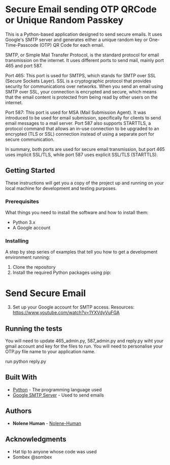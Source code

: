 # Secure Email sending OTP QRCode or Unique Random Passkey

This is a Python-based application designed to send secure emails. It uses Google's SMTP server and generates either a unique random key or One-Time-Passcode (OTP) QR Code for each email.

SMTP, or Simple Mail Transfer Protocol, is the standard protocol for email transmission on the internet. It uses different ports to send mail, mainly port 465 and port 587.

Port 465: This port is used for SMTPS, which stands for SMTP over SSL (Secure Sockets Layer). SSL is a cryptographic protocol that provides security for communications over networks. When you send an email using SMTP over SSL, your connection is encrypted and secure, which means that the email content is protected from being read by other users on the internet.

Port 587: This port is used for MSA (Mail Submission Agent). It was introduced to be used for email submission, specifically for clients to send email messages to a mail server. Port 587 also supports STARTTLS, a protocol command that allows an in-use connection to be upgraded to an encrypted (TLS or SSL) connection instead of using a separate port for secure communication.

In summary, both ports are used for secure email transmission, but port 465 uses implicit SSL/TLS, while port 587 uses explicit SSL/TLS (STARTTLS).

## Getting Started

These instructions will get you a copy of the project up and running on your local machine for development and testing purposes.

### Prerequisites

What things you need to install the software and how to install them:

- Python 3.x
- A Google account

### Installing

A step by step series of examples that tell you how to get a development environment running:

1. Clone the repository
2. Install the required Python packages using pip:

# Send Secure Email

3. Set up your Google account for SMTP access.
    Resources:
    https://www.youtube.com/watch?v=1YXVdyVuFGA

## Running the tests

You will need to update 465_admin.py, 587_admin.py and reply.py wiht your gmail account and key for the files to run.
You will need to personalise your OTP.py file name to your application name.

run python reply.py


## Built With

* [Python](https://www.python.org/) - The programming language used
* [Google SMTP Server](https://www.google.com/) - Used to send emails

## Authors

* **Nolene Human** - [Nolene-Human](https://github.com/Nolene-Human)


## Acknowledgments

* Hat tip to anyone whose code was used
* Sombex @sombex


